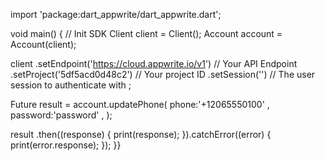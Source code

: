 import 'package:dart_appwrite/dart_appwrite.dart';

void main() { // Init SDK
  Client client = Client();
  Account account = Account(client);

  client
    .setEndpoint('https://cloud.appwrite.io/v1') // Your API Endpoint
    .setProject('5df5acd0d48c2') // Your project ID
    .setSession('') // The user session to authenticate with
  ;

  Future result = account.updatePhone(
    phone:'+12065550100' ,
    password:'password' ,
  );

  result
    .then((response) {
      print(response);
    }).catchError((error) {
      print(error.response);
  });
}}